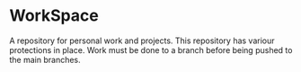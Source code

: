 # WorkSpace
A repository for personal work and projects.
This repository has variour protections in place.
Work must be done to a branch before being pushed to the main branches.
